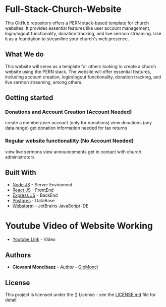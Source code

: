 # Full-Stack-Church-Website

This GitHub repository offers a PERN stack-based template for church websites. 
It provides essential features like user account management, login/logout functionality, donation tracking, and live sermon streaming. 
Use it as a foundation to streamline your church's web presence.

## What We do

This website will serve as a template for others looking to create a church website using the PERN stack.
The website will offer essential features, including account creation, login/logout functionality, donation tracking, and live sermon streaming, among others.

## Getting started

### Donations and Account Creation (Account Needed)

create a member/user account (only for donations)
view donations (any data range)
get donation information needed for tax returns

### Regular website functionalilty (No Account Needed)

view live sermons
view announcements
get in contact with church administrators

## Built With

* [Node JS]() - Server Enviroment
* [React JS]() - FrontEnd
* [Express JS]() - BackEnd
* [Postgres]() - DataBase
* [Webstorm]() - JetBrains JavaScript IDE


# Youtube Video of Website Working
* [Youtube Link](linkhere) - Video

## Authors

* **Giovanni Moncibaez** - *Author* - [GioMonci](https://github.com/GioMonci)

## License

This project is licensed under the () License - see the [LICENSE.md](LICENSE.md) file for detail
